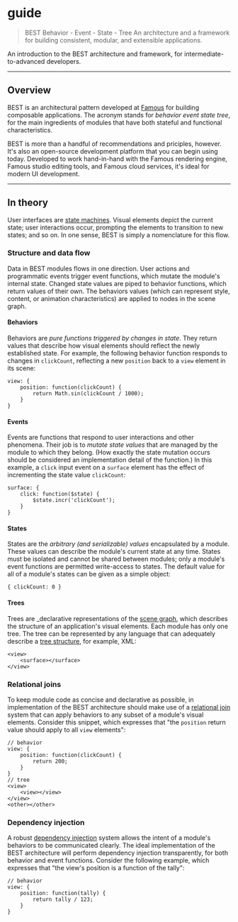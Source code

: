 # guide

> BEST
> Behavior - Event - State - Tree
> An architecture and a framework
> for building consistent, modular,
> and extensible applications.

An introduction to the BEST architecture and framework, for intermediate-to-advanced developers.

- - - -

## Overview

BEST is an architectural pattern developed at [Famous](http://famous.org) for building composable applications. The acronym stands for _behavior_ _event_ _state_ _tree_, for the main ingredients of modules that have both stateful and functional characteristics.

BEST is more than a handful of recommendations and priciples, however. It's also an open-source development platform that you can begin using today. Developed to work hand-in-hand with the Famous rendering engine, Famous studio editing tools, and Famous cloud services, it's ideal for modern UI development.

- - - -

## In theory

User interfaces are [state machines](http://en.wikipedia.org/wiki/Finite-state_machine#Example:_a_turnstile). Visual elements depict the current state; user interactions occur, prompting the elements to transition to new states; and so on. In one sense, BEST is simply a nomenclature for this flow.

### Structure and data flow

Data in BEST modules flows in one direction. User actions and programmatic events trigger event functions, which mutate the module's internal state. Changed state values are piped to behavior functions, which return values of their own. The behaviors values (which can represent style, content, or animation characteristics) are applied to nodes in the scene graph.

#### Behaviors

Behaviors are _pure functions triggered by changes in state_. They return values that describe how visual elements should reflect the newly established state. For example, the following behavior function responds to changes in `clickCount`, reflecting a new `position` back to a `view` element in its scene:

    view: {
        position: function(clickCount) {
            return Math.sin(clickCount / 1000);
        }
    }

#### Events

Events are functions that respond to user interactions and other phenomena. Their job is to _mutate state values_ that are managed by the module to which they belong. (How exactly the state mutation occurs should be considered an implementation detail of the function.) In this example, a `click` input event on a `surface` element has the effect of incrementing the state value `clickCount`:

    surface: {
        click: function($state) {
            $state.incr('clickCount');
        }
    }

#### States

States are the _arbitrary (and serializable) values_ encapsulated by a module. These values can describe the module's current state at any time. States must be isolated and cannot be shared between modules; only a module's event functions are permitted write-access to states. The default value for all of a module's states can be given as a simple object:

    { clickCount: 0 }

#### Trees

Trees are _declarative representations of the [scene graph](http://en.wikipedia.org/wiki/Scene_graph), which describes the structure of an application's visual elements. Each module has only one tree. The tree can be represented by any language that can adequately describe a [tree structure](http://en.wikipedia.org/wiki/Tree_%28graph_theory%29), for example, XML:

    <view>
        <surface></surface>
    </view>

### Relational joins

To keep module code as concise and declarative as possible, in implementation of the BEST architecture should make use of a [relational join](http://en.wikipedia.org/wiki/Relational_algebra#Joins_and_join-like_operators) system that can apply behaviors to any subset of a module's visual elements. Consider this snippet, which expresses that "the `position` return value should apply to all `view` elements":

    // behavior
    view: {
        position: function(clickCount) {
            return 200;
        }
    }
    // tree
    <view>
        <view></view>
    </view>
    <other></other>

### Dependency injection

A robust [dependency injection](http://en.wikipedia.org/wiki/Dependency_injection) system allows the intent of a module's behaviors to be communicated clearly. The ideal implementation of the BEST architecture will perform dependency injection transparently, for both behavior and event functions. Consider the following example, which expresses that "the view's position is a function of the tally":

    // behavior
    view: {
        position: function(tally) {
            return tally / 123;
        }
    }

